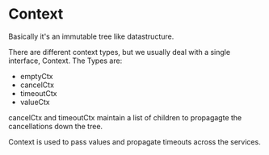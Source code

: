 # Context

Basically it's an immutable tree like datastructure.

There are different context types, but we usually deal with a single interface, Context. The Types are: 
- emptyCtx
- cancelCtx
- timeoutCtx
- valueCtx

cancelCtx and timeoutCtx maintain a list of children to propagagte the cancellations down the tree.


Context is used to pass values and propagate timeouts across the services.



